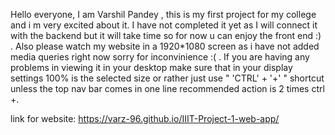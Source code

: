 Hello everyone, I am Varshil Pandey , this is my first project for my college and i m very excited about it. I have not completed it yet as I will connect it with the backend but it will take time so for now u can enjoy the front end :) . Also please watch my website in a 1920*1080 screen as i have not added media queries right now sorry for inconvinience :( . If you are having any problems in viewing it in your desktop make sure that in your display settings 100% is the selected size or rather just use " 'CTRL' + '+' " shortcut unless the top nav bar comes in one line recommended action is 2 times ctrl +.

link for website: https://varz-96.github.io/IIIT-Project-1-web-app/
